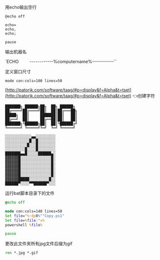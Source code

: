 用echo输出空行

```
@echo off

echo=
echo,
echo;

pause
```

输出机器名

`ECHO         ------------%computername%-----------``

定义窗口尺寸

`mode con:cols=100 lines=50`

[http://patorjk.com/software/taag/#p=display&f=Alpha&t=tset](http://patorjk.com/software/taag/#p=display&f=Alpha&t=tset) 👈创建字符

```
███████╗ ██████╗██╗  ██╗ ██████╗ 
██╔════╝██╔════╝██║  ██║██╔═══██╗
█████╗  ██║     ███████║██║   ██║
██╔══╝  ██║     ██╔══██║██║   ██║
███████╗╚██████╗██║  ██║╚██████╔╝
╚══════╝ ╚═════╝╚═╝  ╚═╝ ╚═════╝

░░░░░░░░░░░░▄▄░░░░░░░░░
░░░░░░░░░░░█░░█░░░░░░░░
░░░░░░░░░░█░░░█░░░░░░░░
░░░░░░░░░█░░░░█░░░░░░░░
███████▄▄█░░░░░██████▄░
▓▓▓▓▓▓█░░░░░░░░░░░░░░█░
▓▓▓▓▓▓█░░░░░░░░░░░░░░█░
▓▓▓▓▓▓█░░░░░░░░░░░░░░█░
▓▓▓▓▓▓█░░░░░░░░░░░░░░█░
▓▓▓▓▓▓█░░░░░░░░░░░░░░█░
▓▓▓▓▓▓█████░░░░░░░░░█░░
██████▀░░░░▀▀██████▀░░░
```

运行bat脚本目录下的文件

```cmd
@echo off

mode con:cols=140 lines=50
Set file="%~dp0%""Copy.ps1"
Set file=%file:"=%
powershell %file%

pause
```


更改此文件夹所有jpg文件后缀为gif
```cmd
ren *.jpg *.gif
```